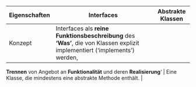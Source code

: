 | Eigenschaften  | Interfaces | Abstrakte Klassen |
| ------------- | ------------- | --------------- |
| Konzept  |  Interfaces als **reine Funktionsbeschreibung** des **‘Was’**, die von Klassen explizit implementiert (‘implements’) werden, 
**Trennen** von Angebot an **Funktionalität** und deren
**Realisierung**‘  | Eine Klasse, die mindestens eine abstrakte Methode enthält. |
